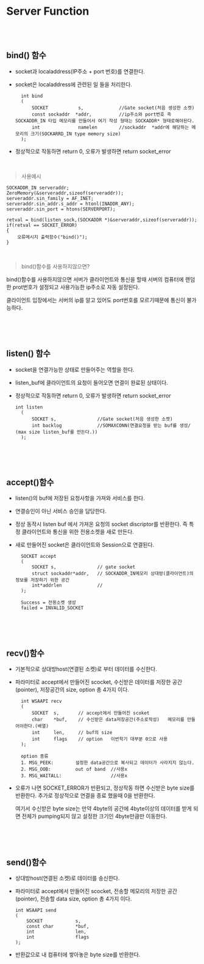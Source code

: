 # Server Function

</br></br>

## bind() 함수

- socket과  localaddress(IP주소 + port 번호)를 연결한다.
- socket은 localaddress에 관련된 일 들을 처리한다.

        int bind
        (
            SOCKET           s,             //Gate socket(처음 생성한 소켓)
            const sockaddr  *addr,          //ip주소와 port번호 즉 SOCKADDR_IN 타입 메모리를 만들어서 여기 작성 형태는 SOCKADDR* 형태로해야된다.
            int              namelen        //sockaddr  *addr에 해당하는 메모리의 크기(SOCKARRD_IN type memory size)
        );
- 정상적으로 작동하면 return 0, 오류가 발생하면 return socket_error 

</br>

>사용예시
            
    SOCKADDR_IN serveraddr;
    ZeroMemory(&serveraddr,sizeof(serveraddr));
    serveraddr.sin_family = AF_INET;
    serveraddr.sin_addr.s_addr = htonl(INADDR_ANY);
    serveraddr.sin_port = htons(SERVERPORT);

    retval = bind(listen_sock,(SOCKADDR *)&serveraddr,sizeof(serveraddr));
    if(retval == SOCKET_ERROR)
    {
        오류메시지 출력함수("bind()");
    }
    
</br>

> bind()함수를 사용하지않으면?

bind()함수를 사용하지않으면 서버가 클라이언트와 통신을 할때 서버의 컴퓨터에 랜덤한 prot번호가 설정되고 사용가능한 ip주소로 자동 설정된다.

클라이언트 입장에서는 서버의 ip를 알고 있어도 port번호를 모르기때문에 통신이 불가능하다.

</br></br></br>

## listen() 함수

- socket을 연결가능한 상태로 만들어주는 역할을 한다.
- listen_buf에 클라이언트의 요청이 들어오면 연결이 완료된 상태이다.
- 정상적으로 작동하면 return 0, 오류가 발생하면 return socket_error 

      int listen
        (
            SOCKET s,               //Gate socket(처음 생성한 소켓)
            int backlog             //SOMAXCONN(연결요청을 받는 buf를 생성/ (max size listen_buf를 만든다.))
        );


</br></br></br>

## accept()함수

- listen()의 buf에 저장된 요청사항을 가져와 서비스를 한다.
- 연결승인이 아닌 서비스 승인을 담당한다.
- 정상 동작시 listen buf 에서 가져온 요청의 socket discriptor를 반환한다. 즉 특정 클라이언트와 통신을 위한 전용소켓을 새로 만든다.
- 새로 만들어진 socket은 클라이언트와 Session으로 연결된다.
  
        SOCKET accept
        (
            SOCKET s,               // gate socket
            struct sockaddr*addr,   // SOCKADDR_IN메모리 상대방(클라이언트)의 정보를 저장하기 위한 공간
            int*addrlen             //
        );

        Success = 전용소켓 생성
        failed = INVALID_SOCKET

</br></br></br>

## recv()함수
- 기본적으로 상대방host(연결된 소켓)로 부터 데이터를 수신한다.
- 파라미터로 accept에서 만들어진 scocket, 수신받은 데이터를 저장한 공간(pointer), 저장공간의 size,  option 총 4가지 이다.


        int WSAAPI recv
        (
            SOCKET  s,       // accept에서 만들어진 scoket
            char    *buf,    // 수신받은 data저장공간(주소로작성)   메모리를 만들어야한다.(배열)
            int     len,     // buf의 size
            int     flags    // option   이번학기 대부분 0으로 사용
        );

        option 종류
        1. MSG_PEEK:        설정한 data공간으로 복사되고 데이터가 사라지지 않는다.
        2. MSG_OOB:         out of band  //사용x
        3. MSG_WAITALL:                  //사용x

- 오류가 나면 SOCKET_ERROR가 반환되고, 정상작동 하면 수신받은 byte size를 반환한다. 추가로 정상적으로 연결을 종료 했을때 0을 반환한다.
  
  여기서 수신받은 byte size는 만약 4byte의 공간에 4byte이상의 데이터를 받게 되면 전체가 pumping되지 않고
  설정한 크기인 4byte만큼만 이동한다.

  </br></br></br>

## send()함수
- 상대방host(연결된 소켓)로 데이터를 송신한다.
- 파라미터로 accept에서 만들어진 scocket, 전송할 메모리의 저장한 공간(pointer), 전송할 data size,  option 총 4가지 이다.

      int WSAAPI send
      (
          SOCKET            s,
          const char        *buf,
          int               len,
          int               flags
      );

- 반환값으로 내 컴퓨터에 쌓아놓은 byte size를 반환한다.
